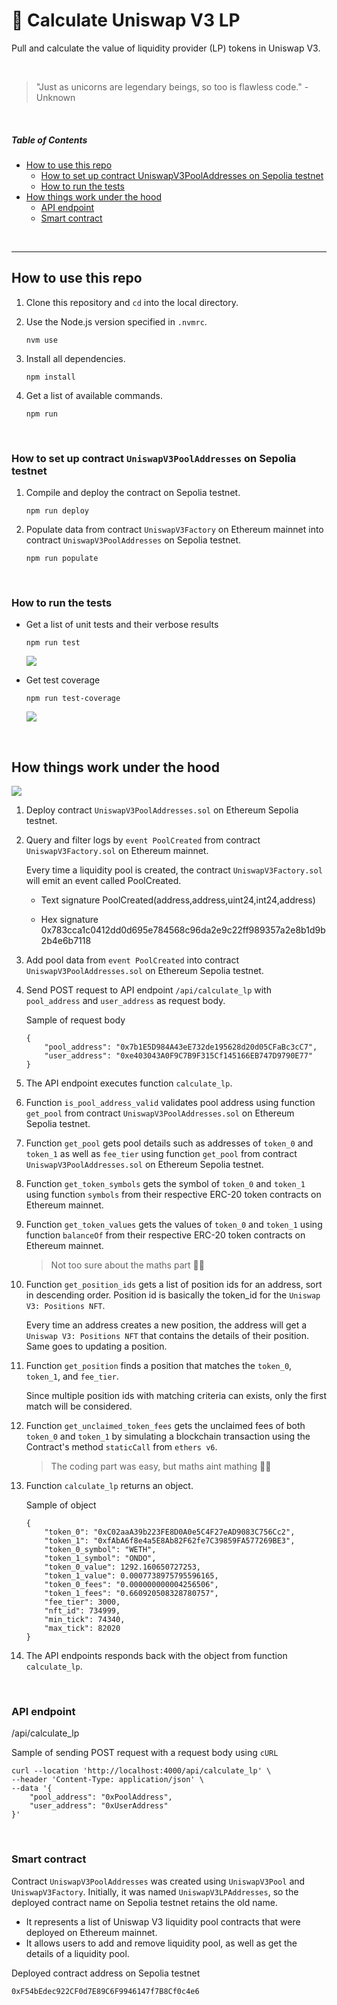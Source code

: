 <h1>🦄 Calculate Uniswap V3 LP</h1>

<p>Pull and calculate the value of liquidity provider (LP) tokens in Uniswap V3.</p>

<br />

> "Just as unicorns are legendary beings, so too is flawless code." - Unknown

<br />

##### Table of Contents  
- [How to use this repo](#how-to-use-this-repo)  
    - [How to set up contract UniswapV3PoolAddresses on Sepolia testnet](#how-to-set-up-contract-uniswapv3pooladdresses-on-sepolia-testnet)
    - [How to run the tests](#how-to-run-the-tests)
- [How things work under the hood](#how-things-work-under-the-hood)
    - [API endpoint](#api-endpoint)
    - [Smart contract](#smart-contract)

<br />

---

<a name="#how-to-use-this-repo"/>

## How to use this repo

1. Clone this repository and `cd` into the local directory.

2. Use the Node.js version specified in `.nvmrc`.

    ```
    nvm use
    ```

2. Install all dependencies.

    ```
    npm install
    ```

3. Get a list of available commands.

    ```
    npm run
    ```

<br />

<a name="#how-to-set-up-contract-uniswapv3pooladdresses-on-sepolia-testnet"/>

### How to set up contract `UniswapV3PoolAddresses` on Sepolia testnet

1. Compile and deploy the contract on Sepolia testnet.

    ```
    npm run deploy
    ```

2. Populate data from contract `UniswapV3Factory` on Ethereum mainnet into contract `UniswapV3PoolAddresses` on Sepolia testnet.

    ```
    npm run populate
    ```

<br />

<a name="#how-to-run-the-tests"/>

### How to run the tests

- Get a list of unit tests and their verbose results

    ```
    npm run test
    ```

    <img src="/screenshots/test.png"/>

    <br />

- Get test coverage

    ```
    npm run test-coverage
    ```

   <img src="/screenshots/test-coverage.png"/>

<br />

<a name="#how-things-work-under-the-hood"/>

## How things work under the hood

<img src="/screenshots/how-things-work-under-the-hood.png"/>

1. Deploy contract `UniswapV3PoolAddresses.sol` on Ethereum Sepolia testnet.

2. Query and filter logs by `event PoolCreated` from contract `UniswapV3Factory.sol` on Ethereum mainnet.

    Every time a liquidity pool is created, the contract `UniswapV3Factory.sol` will emit an event called PoolCreated.

    - Text signature
        PoolCreated(address,address,uint24,int24,address)

    - Hex signature
        0x783cca1c0412dd0d695e784568c96da2e9c22ff989357a2e8b1d9b2b4e6b7118

3. Add pool data from `event PoolCreated` into contract `UniswapV3PoolAddresses.sol` on Ethereum Sepolia testnet.

4. Send POST request to API endpoint `/api/calculate_lp` with `pool_address` and `user_address` as request body.

    Sample of request body
    ```
    {
        "pool_address": "0x7b1E5D984A43eE732de195628d20d05CFaBc3cC7",
        "user_address": "0xe403043A0F9C7B9F315Cf145166EB747D9790E77"
    }
    ```

5. The API endpoint executes function `calculate_lp`.

6. Function `is_pool_address_valid` validates pool address using function `get_pool` from contract `UniswapV3PoolAddresses.sol` on Ethereum Sepolia testnet.

7. Function `get_pool` gets pool details such as addresses of `token_0` and `token_1` as well as `fee_tier` using function `get_pool` from contract `UniswapV3PoolAddresses.sol` on Ethereum Sepolia testnet.

8. Function `get_token_symbols` gets the symbol of `token_0` and `token_1` using function `symbols` from their respective ERC-20 token contracts on Ethereum mainnet.

9. Function `get_token_values` gets the values of `token_0` and `token_1` using function `balanceOf` from their respective ERC-20 token contracts on Ethereum mainnet.

    > Not too sure about the maths part 😮‍💨

10. Function `get_position_ids` gets a list of position ids for an address, sort in descending order. Position id is basically the token_id for the `Uniswap V3: Positions NFT`.

    Every time an address creates a new position, the address will get a `Uniswap V3: Positions NFT` that contains the details of their position. Same goes to updating a position.

11. Function `get_position` finds a position that matches the `token_0`, `token_1`, and `fee_tier`.

    Since multiple position ids with matching criteria can exists, only the first match will be considered.

12. Function `get_unclaimed_token_fees` gets the unclaimed fees of both `token_0` and `token_1` by simulating a blockchain transaction using the Contract's method `staticCall` from `ethers v6`.

    > The coding part was easy, but maths aint mathing 😶‍🌫️

13. Function `calculate_lp` returns an object.

    Sample of object

    ```
    {
        "token_0": "0xC02aaA39b223FE8D0A0e5C4F27eAD9083C756Cc2",
        "token_1": "0xfAbA6f8e4a5E8Ab82F62fe7C39859FA577269BE3",
        "token_0_symbol": "WETH",
        "token_1_symbol": "ONDO",
        "token_0_value": 1292.160650727253,
        "token_1_value": 0.0007738975795596165,
        "token_0_fees": "0.000000000004256506",
        "token_1_fees": "0.660920508328780757",
        "fee_tier": 3000,
        "nft_id": 734999,
        "min_tick": 74340,
        "max_tick": 82020
    }
    ```
14. The API endpoints responds back with the object from function `calculate_lp`.

<br />

<a name="#api-endpoint"/>

### API endpoint

/api/calculate_lp

Sample of sending POST request with a request body using `cURL`

```
curl --location 'http://localhost:4000/api/calculate_lp' \
--header 'Content-Type: application/json' \
--data '{
    "pool_address": "0xPoolAddress",
    "user_address": "0xUserAddress"
}'
```

<br />

<a name="#smart-contract"/>

### Smart contract

Contract `UniswapV3PoolAddresses` was created using `UniswapV3Pool` and `UniswapV3Factory`. Initially, it was named `UniswapV3LPAddresses`, so the deployed contract name on Sepolia testnet retains the old name. 

- It represents a list of Uniswap V3 liquidity pool contracts that were deployed on Ethereum mainnet.
- It allows users to add and remove liquidity pool, as well as get the details of a liquidity pool.

Deployed contract address on Sepolia testnet
```
0xF54bEdec922CF0d7E89C6F9946147f7B8Cf0c4e6
```
